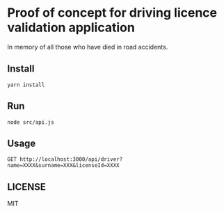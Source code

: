# Proof of concept for driving licence validation application
In memory of all those who have died in road accidents.

## Install
```
yarn install
```

## Run

```
node src/api.js
```

## Usage

```
GET http://localhost:3000/api/driver?name=XXXX&surname=XXX&licenseId=XXXX
```

## LICENSE 
MIT
